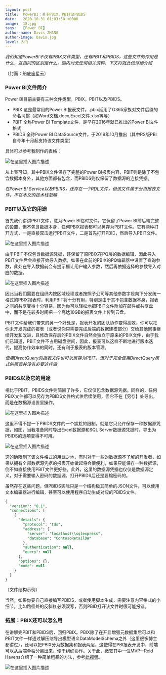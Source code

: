 ```yaml
---
layout: post
title:  PowerBI：关于PBIX，PBIT及PBIDS
date:   2020-10-31 01:03:50 +0000
image:  18.jpg
tags:   [Power BI]
author-name: Davis ZHANG
author-image: Davis.jpg
level: 入门
---
```


*我们知道PowerBI不仅有PBIX文件类型，还有PBIT和PBIDS，这些文件的作用是什么，互相间的区别是什么，国内尚无任何相关资料，下文将就此做详细介绍*

（封面：船底座星云）

### Power BI文件简介

Power BI目前主要有三种文件类型，PBIX，PBIT以及PBIDS。

- PBIX 这是最常用的Power BI报表文件，.pbix延用了O365家族对文件后缀的命名习惯（如Word文档.docx,Excel文件.xlsx等等）
- PBIT 全称Power BI Template文件，是早在2016年就已推出的Power BI文件格式
- PBIDS 全称Power BI DataSource文件，于2019年10月推出（其中RS版PBI自今年十月起支持该文件类型）

具体可以参考我制作的表格：

![在这里插入图片描述](https://img-blog.csdnimg.cn/20201031173754352.png?x-oss-process=image/watermark,type_ZmFuZ3poZW5naGVpdGk,shadow_10,text_RC1CSSB8IERhdmlzIG9uIEJJ,size_16,color_FFFFFF,t_70#pic_center)


从上表可知，其中PBIX文件保存了完整的Power BI报表内容，PBIT则是除了不包含数据本身外，其他方面都有包含，而PBIDS则仅保留了数据源的连接凭据。

*在Power BI Service以及PBIRS，还存在一个RDL文件，但该文件属于分页报表文件，不在本文的技术栈范畴*

### PBIT以及它的用途

首先我们讲讲PBIT文件，意为Power BI临时文件，它保留了Power BI前后端完整的设置，但不包含数据本身，任何PBIX报表都可以另存为PBIT文件。它有两种打开方式，一是直接双击运行PBIT文件，二是首先打开PBID，然后导入PBIT文件。

![在这里插入图片描述](https://img-blog.csdnimg.cn/20201031165840589.png?x-oss-process=image/watermark,type_ZmFuZ3poZW5naGVpdGk,shadow_10,text_RC1CSSB8IERhdmlzIG9uIEJJ,size_16,color_FFFFFF,t_70#pic_center)

由于PBIT不仅包含数据源凭据，还保留了原PBIX在PQ层的数据编辑，因此导入PBIT文件后会直接开始导入数据，如果在此前的PBIX的PQ编辑器中设置了查询参数，此处在导入数据前会有提示框让用户输入参数，然后再依据选择的参数导入对应的数据。

![在这里插入图片描述](https://img-blog.csdnimg.cn/20201031171243910.png?x-oss-process=image/watermark,type_ZmFuZ3poZW5naGVpdGk,shadow_10,text_RC1CSSB8IERhdmlzIG9uIEJJ,size_16,color_FFFFFF,t_70#pic_center)

因此当我们需要在组织内按区域经理或者按照子公司等其他参数字段向下分发统一格式的PBIX报表时，利用PBIT将十分有用，特别是由于其不包含数据本身，报表之间的共享变得十分容易，因为你可以轻松地把PBIT文件附加在邮件或共享盘中，而不是花较多时间把一个高达10GB的报表文件上传到云盘。

PBIT文件给我们带来的另一个好处是，报表开发的团队协作变得高效，你可以把你未开发完成的报表（或者说你只需要完成后端的数据建模部分）交给其他同事继续开发和改进，且修改保存后的PBIX文件自然会独立于原来的PBIX文件，由于我们已知道，PBIT文件不占用磁盘空间，因此，报表可以这样不断地进行版本迭代，提高协作效率的同时，还有利于报表的版本管理。

*使用DirectQuery的报表文件也可以另存为PBIT，但对于完全使用DirectQuery模式的报表并没有必要这样做*

### PBIDS以及它的用途

相比于PBIT，PBIDS文件则简陋了许多，它仅仅包含数据源凭据。同样的，任何PBIX文件都可以另存为PBIDS文件格式供后续使用，但它不在【另存】处导出，而是在数据源设置里操作。

![在这里插入图片描述](https://img-blog.csdnimg.cn/20201031174604905.png?x-oss-process=image/watermark,type_ZmFuZ3poZW5naGVpdGk,shadow_10,text_RC1CSSB8IERhdmlzIG9uIEJJ,size_16,color_FFFFFF,t_70#pic_center)

这里不得不提一下PBIDS文件的一个尴尬的限制，就是它只允许保存一种数据源凭据，如图，当我准备同时导出Excel数据源和SQL Server数据源凭据时，导出为PBIDS的选项变得不可用。

![在这里插入图片描述](https://img-blog.csdnimg.cn/20201031175229448.png?x-oss-process=image/watermark,type_ZmFuZ3poZW5naGVpdGk,shadow_10,text_RC1CSSB8IERhdmlzIG9uIEJJ,size_16,color_FFFFFF,t_70#pic_center)

这的确限制了该文件格式的用武之地，有时对于一些对数据源不了解的开发者，如果从拥有全部数据源凭据的报表开始做起将会很便利，如果只能保存一种数据源，倒不如直接使用PBIT文件更好些。此外，这里的数据源凭据也仅仅是数据源定义，对于需要输入密码的数据源，打开PBIDS后还是要输密码的。

虽然存在这些问题，但PBIDS实际只是一个结构极其简单的JSON文件，可以使用文本编辑器进行编辑，甚至可以使用程序自动生成对应的PBIDS文件。



```SQL
{
  "version": "0.1",
  "connections": [
    {
      "details": {
        "protocol": "tds",
        "address": {
          "server": "localhost\\sqlexpress",
          "database": "ContosoRetailDW"
        },
        "authentication": null,
        "query": null
      },
      "options": {},
      "mode": null
    }
  ]
}
```

（文件结构示例）

当然，如果你要自己直接编写PBIDS，或者使用脚本生成，需要注意内容格式的小细节，比如路径处的反斜杠必须双写，否则PBID打开该文件时很可能报错。

### 拓展：PBIX还可以怎么用

在讲解完PBIT和PBIDS后，回归PBIX。PBIX除了在开启增强元数据集后可以和PBIT文件一样通过解压缩导出模型语义DataModelSchema之外（这里很多博主都讲过），还可以把PBIX分为数据集和报表两层，这使得在PBI报表开发中，前端可以从后端单独分离出来，便于组织协作。关于此，微软其中一位MVP--Reid Havens介绍了一种简单粗暴的方法，参考[此视频](https://www.youtube.com/watch?v=PlrtBm9YN_Q)。

![在这里插入图片描述](https://img-blog.csdnimg.cn/20201031182419765.png?x-oss-process=image/watermark,type_ZmFuZ3poZW5naGVpdGk,shadow_10,text_RC1CSSB8IERhdmlzIG9uIEJJ,size_16,color_FFFFFF,t_70#pic_center)





